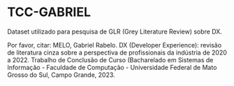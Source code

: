 # TCC-GABRIEL

Dataset utilizado para pesquisa de GLR (Grey Literature Review) sobre DX.

Por favor, citar:
MELO, Gabriel Rabelo.  DX (Developer Experience): revisão de literatura cinza sobre a perspectiva de profissionais da indústria de 2020 a 2022. Trabalho de Conclusão de Curso (Bacharelado em Sistemas de Informação - Faculdade de Computação - Universidade Federal de Mato Grosso do Sul, Campo Grande, 2023.
